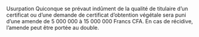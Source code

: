 Usurpation
Quiconque se prévaut indûment de la qualité de titulaire d’un certificat ou d’une demande de
certificat d’obtention végétale sera puni d’une amende de 5 000 000 à 15 000 000 Francs CFA.
En cas de récidive, l’amende peut être portée au double.